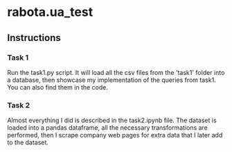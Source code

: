 # rabota.ua_test
## Instructions 
### Task 1
Run the task1.py script. It will load all the csv files from the 'task1' folder into a database, then showcase my implementation of the queries from task1. <br> You can also find them in the code.
### Task 2
Almost everything I did is described in the task2.ipynb file. The dataset is loaded into a pandas dataframe, all the necessary transformations are performed, then I scrape company web pages for extra data that I later add to the dataset.